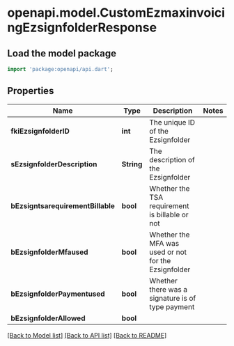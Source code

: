 # openapi.model.CustomEzmaxinvoicingEzsignfolderResponse

## Load the model package
```dart
import 'package:openapi/api.dart';
```

## Properties
Name | Type | Description | Notes
------------ | ------------- | ------------- | -------------
**fkiEzsignfolderID** | **int** | The unique ID of the Ezsignfolder | 
**sEzsignfolderDescription** | **String** | The description of the Ezsignfolder | 
**bEzsigntsarequirementBillable** | **bool** | Whether the TSA requirement is billable or not | 
**bEzsignfolderMfaused** | **bool** | Whether the MFA was used or not for the Ezsignfolder | 
**bEzsignfolderPaymentused** | **bool** | Whether there was a signature is of type payment | 
**bEzsignfolderAllowed** | **bool** |  | 

[[Back to Model list]](../README.md#documentation-for-models) [[Back to API list]](../README.md#documentation-for-api-endpoints) [[Back to README]](../README.md)


